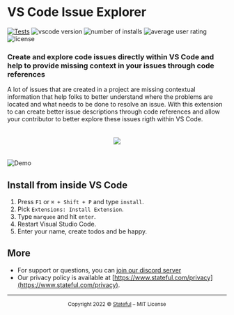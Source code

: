 VS Code Issue Explorer
======================

[![Tests](https://github.com/stateful/vscode-issue-explorer/actions/workflows/test.yaml/badge.svg)](https://github.com/stateful/vscode-issue-explorer/actions/workflows/test.yaml)
![vscode version](https://vsmarketplacebadge.apphb.com/version/stateful.awesome-ux.svg)
![number of installs](https://vsmarketplacebadge.apphb.com/installs/stateful.awesome-ux.svg)
![average user rating](https://vsmarketplacebadge.apphb.com/rating/stateful.awesome-ux.svg)
![license](https://img.shields.io/github/license/stateful/vscode-issue-explorer.svg)

### Create and explore code issues directly within VS Code and help to provide missing context in your issues through code references

A lot of issues that are created in a project are missing contextual information that help folks to better understand where the problems are located and what needs to be done to resolve an issue. With this extension to can create better issue descriptions through code references and allow your contributor to better explore these issues rigth within VS Code.

<p align="center" style="padding: 20px 0">
  <a href="https://marketplace.visualstudio.com/items?itemName=stateful.issue-explorer&ssr=false#overview">
    <img src="https://img.shields.io/badge/Install-VSCode%20Marketplace-blue" />
  </a>
</p>

![Demo](./assets/demo.gif)

## Install from inside VS Code

1. Press `F1` or `⌘ + Shift + P` and type `install`.
2. Pick `Extensions: Install Extension`.
3. Type `marquee` and hit `enter`.
4. Restart Visual Studio Code.
5. Enter your name, create todos and be happy.

## More

- For support or questions, you can [join our discord server](https://discord.gg/BQm8zRCBUY)
- Our privacy policy is available at [https://www.stateful.com/privacy](https://www.stateful.com/privacy).

---

<p align="center"><small>Copyright 2022 © <a href="http://stateful.com/">Stateful</a> – MIT License</small></p>

